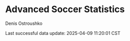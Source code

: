 # Advanced Soccer Statistics
Denis Ostroushko

<!-- gfm -->

Last successful data update: 2025-04-09 11:20:01 CST
